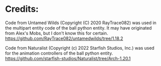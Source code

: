 
Credits:
=======

Code from Untamed Wilds (Copyright (C) 2020 RayTrace082) was used in the
multipart entity code of the ball python entity. It may have originated from
Alex's Mobs, but I don't know this for certain.
https://github.com/RayTrace082/untamedwilds/tree/1.18.2

Code from Naturalist (Copyright (c) 2022 Starfish Studios, Inc.) was used
for the animation controllers of the ball python entity.
https://github.com/starfish-studios/Naturalist/tree/Arch-1.20.1